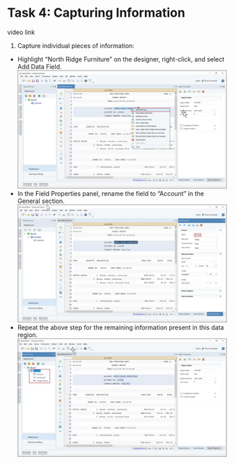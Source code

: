 # Task 4: Capturing Information #

video link

1. Capture individual pieces of information:
+   Highlight “North Ridge Furniture” on the designer, right-click, and select Add Data Field.  
![alt image](https://github.com/Raghukashyap1143/Astera-s-lab/blob/main/LabguideBhav/6.png?raw=true)
+   In the Field Properties panel, rename the field to “Account” in the General
section.
![alt image](https://github.com/Raghukashyap1143/Astera-s-lab/blob/main/LabguideBhav/7.png?raw=true)
+   Repeat the above step for the remaining information present in this data region.
![alt image](https://github.com/Raghukashyap1143/Astera-s-lab/blob/main/LabguideBhav/8.png?raw=true)
